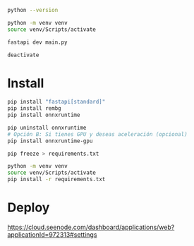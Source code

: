 ```sh
python --version

python -m venv venv
source venv/Scripts/activate

fastapi dev main.py

deactivate
```

# Install

```sh
pip install "fastapi[standard]"
pip install rembg
pip install onnxruntime

pip uninstall onnxruntime
# Opción B: Si tienes GPU y deseas aceleración (opcional)
pip install onnxruntime-gpu
```

```sh
pip freeze > requirements.txt

python -m venv venv
source venv/Scripts/activate
pip install -r requirements.txt
```

# Deploy

https://cloud.seenode.com/dashboard/applications/web?applicationId=972313#settings

